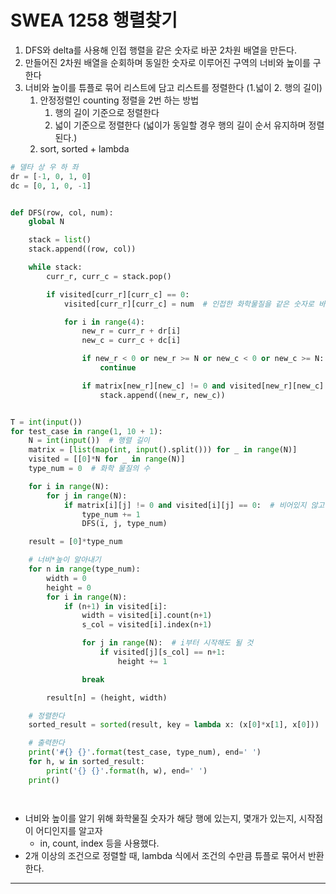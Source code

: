 # SWEA 1258 행렬찾기



1. DFS와 delta를 사용해 인접 행렬을 같은 숫자로 바꾼 2차원 배열을 만든다.
2. 만들어진 2차원 배열을 순회하며 동일한 숫자로 이루어진 구역의 너비와 높이를 구한다
3. 너비와 높이를 튜플로 묶어 리스트에 담고 리스트를 정렬한다 (1.넓이 2. 행의 길이)
   1. 안정정렬인 counting 정렬을 2번 하는 방법 
      1. 행의 길이 기준으로 정렬한다
      2. 넓이 기준으로 정렬한다 (넓이가 동일할 경우 행의 길이 순서 유지하며 정렬된다.)
   2. sort, sorted + lambda



```python
# 델타 상 우 하 좌
dr = [-1, 0, 1, 0]
dc = [0, 1, 0, -1]


def DFS(row, col, num):
    global N

    stack = list()
    stack.append((row, col))

    while stack:
        curr_r, curr_c = stack.pop()

        if visited[curr_r][curr_c] == 0:
            visited[curr_r][curr_c] = num  # 인접한 화학물질을 같은 숫자로 바꾸어줄 것

            for i in range(4):
                new_r = curr_r + dr[i]
                new_c = curr_c + dc[i]

                if new_r < 0 or new_r >= N or new_c < 0 or new_c >= N:
                    continue

                if matrix[new_r][new_c] != 0 and visited[new_r][new_c] == 0:
                    stack.append((new_r, new_c))


T = int(input())
for test_case in range(1, 10 + 1):
    N = int(input())  # 행렬 길이
    matrix = [list(map(int, input().split())) for _ in range(N)]
    visited = [[0]*N for _ in range(N)]
    type_num = 0  # 화학 물질의 수

    for i in range(N):
        for j in range(N):
            if matrix[i][j] != 0 and visited[i][j] == 0:  # 비어있지 않고 방문한 적 없다면
                type_num += 1
                DFS(i, j, type_num)

    result = [0]*type_num

    # 너비*높이 알아내기
    for n in range(type_num):
        width = 0
        height = 0
        for i in range(N):
            if (n+1) in visited[i]:
                width = visited[i].count(n+1)
                s_col = visited[i].index(n+1)

                for j in range(N):  # i부터 시작해도 될 것
                    if visited[j][s_col] == n+1:
                        height += 1

                break

        result[n] = (height, width)

    # 정렬한다
    sorted_result = sorted(result, key = lambda x: (x[0]*x[1], x[0]))

    # 출력한다
    print('#{} {}'.format(test_case, type_num), end=' ')
    for h, w in sorted_result:
        print('{} {}'.format(h, w), end=' ')
    print()




```

- 너비와 높이를 알기 위해 화학물질 숫자가 해당 행에 있는지, 몇개가 있는지, 시작점이 어디인지를 알고자
  - in, count, index 등을 사용했다.
- 2개 이상의 조건으로 정렬할 때, lambda 식에서 조건의 수만큼 튜플로 묶어서 반환한다.





---

